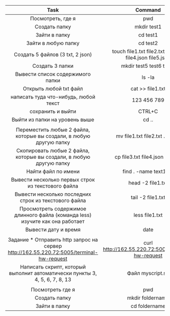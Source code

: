 |                                           Task                                          |                          Command                          |
|:---------------------------------------------------------------------------------------:|:---------------------------------------------------------:|
|                                    Посмотреть, где я                                    |                            pwd                            |
|                                      Создать папку                                      |                        mkdir test1                        |
|                                      Зайти в папку                                      |                          cd test1                         |
|                                   Зайти в любую папку                                   |                          cd test2                         |
|                             Создать 5 файлов (3 txt, 2 json)                            | touch file1.txt file2.txt file3.txt file4.json file5.json |
|                                     Создать 3 папки                                     |                  mkdir test5 test6 test7                  |
|                             Вывести список содержимого папки                            |                           ls -la                          |
|                                  Открыть любой txt файл                                 |                      cat >> file1.txt                     |
|                          написать туда что-нибудь, любой текст                          |                       123  456  789                       |
|                                    сохранить и выйти                                    |                           CTRL+C                          |
|                              Выйти из папки на уровень выше                             |                           cd ..                           |
|                                                                                         |                                                           |
|           Переместить любые 2 файла, которые вы создали, в любую другую папку           |              mv file1.txt file2.txt ../test3              |
|           Cкопировать любые 2 файла, которые вы создали, в любую другую папку           |              cp file3.txt file4.json ../test3             |
|                                   Найти файл по имени                                   |                   find . -name text1.txt                  |
|                    Вывести несколько первых строк из текстового файла                   |                     head -2 file1.txt                     |
|                  Вывести несколько последних строк из текстового файла                  |                     tail -2 file1.txt                     |
|      Просмотреть содержимое длинного файла (команда less) изучите как она работает      |                       less file1.txt                      |
|                                   Вывести дату и время                                  |                            date                           |
|                                                                                         |                                                           |
| Задание * Отправить http запрос на сервер http://162.55.220.72:5005/terminal-hw-request |     curl http://162.55.220.72:5005/terminal-hw-request    |
|       Написать скрипт, который выполнит автоматически пункты 3, 4, 5, 6, 7, 8, 13       |                      Файл myscript.sh                     |
|                                                                                         |                                                           |
|                                     Посмотреть где я                                    |                            pwd                            |
|                                      Создать папку                                      |                      mkdir foldername                     |
|                                      Зайти в папку                                      |                       cd foldername                       |

